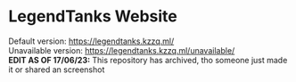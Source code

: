 # LegendTanks Website

Default version: https://legendtanks.kzzq.ml/<br>
Unavailable version: https://legendtanks.kzzq.ml/unavailable/<br>
**EDIT AS OF 17/06/23:** This repository has archived, tho someone just made it or shared an screenshot
